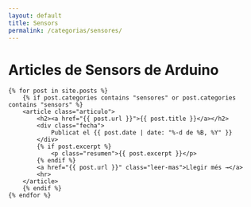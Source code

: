 ```yaml
---
layout: default
title: Sensors
permalink: /categorias/sensores/
---
```


<div class="blog-container">
    <h1>Articles de Sensors de Arduino</h1>

    {% for post in site.posts %}
        {% if post.categories contains "sensores" or post.categories contains "sensors" %}
        <article class="articulo">
            <h2><a href="{{ post.url }}">{{ post.title }}</a></h2>
            <div class="fecha">
                Publicat el {{ post.date | date: "%-d de %B, %Y" }}
            </div>
            {% if post.excerpt %}
                <p class="resumen">{{ post.excerpt }}</p>
            {% endif %}
            <a href="{{ post.url }}" class="leer-mas">Llegir més →</a>
            <hr>
        </article>
        {% endif %}
    {% endfor %}
</div> 